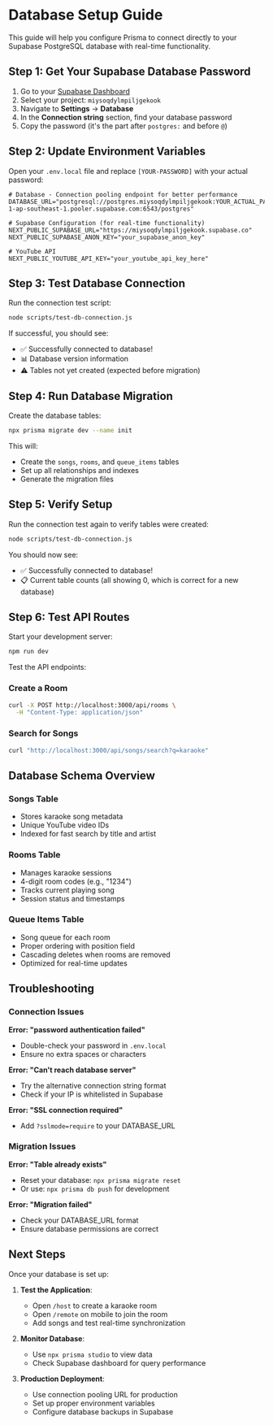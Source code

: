 # Database Setup Guide

This guide will help you configure Prisma to connect directly to your Supabase PostgreSQL database with real-time functionality.

## Step 1: Get Your Supabase Database Password

1. Go to your [Supabase Dashboard](https://supabase.com/dashboard)
2. Select your project: `miysoqdylmpiljgekook`
3. Navigate to **Settings** → **Database**
4. In the **Connection string** section, find your database password
5. Copy the password (it's the part after `postgres:` and before `@`)

## Step 2: Update Environment Variables

Open your `.env.local` file and replace `[YOUR-PASSWORD]` with your actual password:

```env
# Database - Connection pooling endpoint for better performance
DATABASE_URL="postgresql://postgres.miysoqdylmpiljgekook:YOUR_ACTUAL_PASSWORD@aws-1-ap-southeast-1.pooler.supabase.com:6543/postgres"

# Supabase Configuration (for real-time functionality)
NEXT_PUBLIC_SUPABASE_URL="https://miysoqdylmpiljgekook.supabase.co"
NEXT_PUBLIC_SUPABASE_ANON_KEY="your_supabase_anon_key"

# YouTube API
NEXT_PUBLIC_YOUTUBE_API_KEY="your_youtube_api_key_here"
```

## Step 3: Test Database Connection

Run the connection test script:

```bash
node scripts/test-db-connection.js
```

If successful, you should see:
- ✅ Successfully connected to database!
- 📊 Database version information
- ⚠️ Tables not yet created (expected before migration)

## Step 4: Run Database Migration

Create the database tables:

```bash
npx prisma migrate dev --name init
```

This will:
- Create the `songs`, `rooms`, and `queue_items` tables
- Set up all relationships and indexes
- Generate the migration files

## Step 5: Verify Setup

Run the connection test again to verify tables were created:

```bash
node scripts/test-db-connection.js
```

You should now see:
- ✅ Successfully connected to database!
- 📋 Current table counts (all showing 0, which is correct for a new database)

## Step 6: Test API Routes

Start your development server:

```bash
npm run dev
```

Test the API endpoints:

### Create a Room
```bash
curl -X POST http://localhost:3000/api/rooms \
  -H "Content-Type: application/json"
```

### Search for Songs
```bash
curl "http://localhost:3000/api/songs/search?q=karaoke"
```

## Database Schema Overview

### Songs Table
- Stores karaoke song metadata
- Unique YouTube video IDs
- Indexed for fast search by title and artist

### Rooms Table  
- Manages karaoke sessions
- 4-digit room codes (e.g., "1234")
- Tracks current playing song
- Session status and timestamps

### Queue Items Table
- Song queue for each room
- Proper ordering with position field
- Cascading deletes when rooms are removed
- Optimized for real-time updates

## Troubleshooting

### Connection Issues

**Error: "password authentication failed"**
- Double-check your password in `.env.local`
- Ensure no extra spaces or characters

**Error: "Can't reach database server"**
- Try the alternative connection string format
- Check if your IP is whitelisted in Supabase

**Error: "SSL connection required"**
- Add `?sslmode=require` to your DATABASE_URL

### Migration Issues

**Error: "Table already exists"**
- Reset your database: `npx prisma migrate reset`
- Or use: `npx prisma db push` for development

**Error: "Migration failed"**
- Check your DATABASE_URL format
- Ensure database permissions are correct

## Next Steps

Once your database is set up:

1. **Test the Application**:
   - Open `/host` to create a karaoke room
   - Open `/remote` on mobile to join the room
   - Add songs and test real-time synchronization

2. **Monitor Database**:
   - Use `npx prisma studio` to view data
   - Check Supabase dashboard for query performance

3. **Production Deployment**:
   - Use connection pooling URL for production
   - Set up proper environment variables
   - Configure database backups in Supabase
